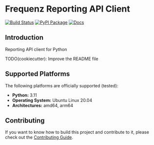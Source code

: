 # Frequenz Reporting API Client

[![Build Status](https://github.com/frequenz-floss/frequenz-clinet-reporting-python/actions/workflows/ci.yaml/badge.svg)](https://github.com/frequenz-floss/frequenz-clinet-reporting-python/actions/workflows/ci.yaml)
[![PyPI Package](https://img.shields.io/pypi/v/frequenz-client-reporting)](https://pypi.org/project/frequenz-client-reporting/)
[![Docs](https://img.shields.io/badge/docs-latest-informational)](https://frequenz-floss.github.io/frequenz-clinet-reporting-python/)

## Introduction

Reporting API client for Python

TODO(cookiecutter): Improve the README file

## Supported Platforms

The following platforms are officially supported (tested):

- **Python:** 3.11
- **Operating System:** Ubuntu Linux 20.04
- **Architectures:** amd64, arm64

## Contributing

If you want to know how to build this project and contribute to it, please
check out the [Contributing Guide](CONTRIBUTING.md).
